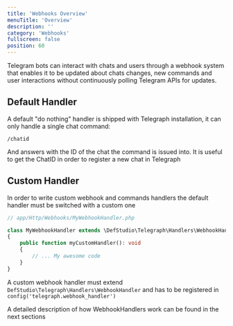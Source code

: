 ```yaml
---
title: 'Webhooks Overview'
menuTitle: 'Overview'
description: ''
category: 'Webhooks'
fullscreen: false 
position: 60
---
```


Telegram bots can interact with chats and users through a webhook system that enables it to be updated about chats changes, new commands and user interactions without continuously polling Telegram APIs for updates.

## Default Handler

A default "do nothing" handler is shipped with Telegraph installation, it can only handle a single chat command:

```
/chatid
```

And answers with the ID of the chat the command is issued into. It is useful to get the ChatID in order to register a new chat in Telegraph


## Custom Handler

In order to write custom webhook and commands handlers the default handler must be switched with a custom one

```php
// app/Http/Webhooks/MyWebhookHandler.php

class MyWebhookHandler extends \DefStudio\Telegraph\Handlers\WebhookHandler
{
    public function myCustomHandler(): void
    {
        // ... My awesome code
    }
}
```

<alert type="alert">A custom webhook handler must extend `DefStudio\Telegraph\Handlers\WebhookHandler` and has to be registered in `config('telegraph.webhook_handler')`</alert>

A detailed description of how WebhookHandlers work can be found in the next sections
